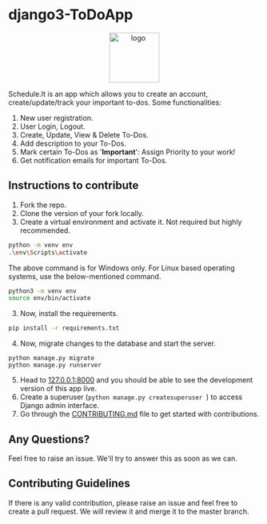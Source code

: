 # django3-ToDoApp

<div align="center" >
<img height="100" src="https://scheduleit.pythonanywhere.com/static/notes/Logo.png" width="100" alt="logo"/>
</div>

Schedule.It is an app which allows you to create an account, create/update/track your important to-dos.
Some functionalities:
1. New user registration.
2. User Login, Logout.
3. Create, Update, View & Delete To-Dos.
4. Add description to your To-Dos.
5. Mark certain To-Dos as '**Important**': Assign Priority to your work!
6. Get notification emails for important To-Dos.

## Instructions to contribute
1. Fork the repo.
2. Clone the version of your fork locally.
3. Create a virtual environment and activate it. Not required but highly recommended. 
```bash
python -m venv env
.\env\Scripts\activate
```
The above command is for Windows only. For Linux based operating systems, use the below-mentioned command. 
```bash
python3 -m venv env
source env/bin/activate
```
3. Now, install the requirements. 
```bash
pip install -r requirements.txt
```
4. Now, migrate changes to the database and start the server. 
```
python manage.py migrate
python manage.py runserver
```
5. Head to [127.0.0.1:8000](http://127.0.0.1:8000/) and you should be able to see the development version of this app live. 
6. Create a superuser (```python manage.py createsuperuser ```) to access Django admin interface.
7. Go through the [CONTRIBUTING.md](CONTRIBUTING.md) file to get started with contributions.


## Any Questions?
Feel free to raise an issue. We'll try to answer this as soon as we can. 

## Contributing Guidelines
If there is any valid contribution, please raise an issue and feel free to create a pull request. We will review it and merge it to the master branch. 
